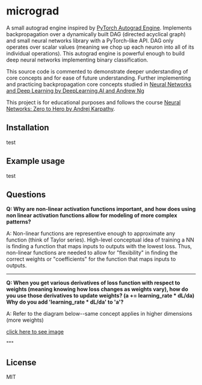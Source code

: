 # micrograd

A small autograd engine inspired by [PyTorch Autograd Engine](https://pytorch.org/blog/overview-of-pytorch-autograd-engine/). Implements backpropagation over a dynamically built DAG (directed acyclical graph) and small neural networks library with a PyTorch-like API. DAG only operates over scalar values (meaning we chop up each neuron into all of its individual operations). This autograd engine is powerful enough to build deep neural networks implementing binary classification. 

This source code is commented to demonstrate deeper understanding of core concepts and for ease of future understanding. Further implementing and practicing backpropagation core concepts studied in [Neural Networks and Deep Learning by DeepLearning.AI and Andrew Ng](https://www.coursera.org/account/accomplishments/verify/ZJKF2ULGZVMS) 

This project is for educational purposes and follows the course [Neural Networks: Zero to Hero by Andrej Karpathy](https://www.youtube.com/watch?v=VMj-3S1tku0&list=PLAqhIrjkxbuWI23v9cThsA9GvCAUhRvKZ&index=1).

## Installation
test
## Example usage
test
## Questions

**Q: Why are non-linear activation functions important, and how does using non linear activation functions allow
for modeling of more complex patterns?**

A: Non-linear functions are representive enough to approximate any function (think of Taylor series). High-level conceptual idea of training a NN is finding a function that maps inputs to outputs with the lowest loss. Thus, non-linear functions are needed to allow for "flexibility" in finding the correct weights or "coefficients" for the function that maps inputs to outputs.
___
**Q: When you get various derivatives of loss function with respect to weights (meaning knowing how loss changes as weights vary), how do you use those derivatives to update weights? (a += learning_rate * dL/da) Why do you add 'learning_rate * dL/da' to 'a'?**

A: Refer to the diagram below--same concept applies in higher dimensions (more weights)

[click here to see image](images/question2_diagram.pdf)


"""
## License
MIT

